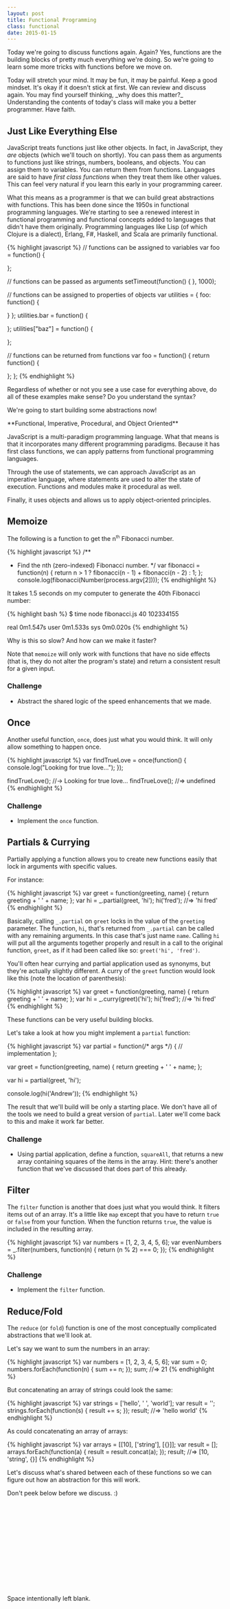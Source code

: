 ```yaml
---
layout: post
title: Functional Programming
class: functional
date: 2015-01-15
---
```


Today we're going to discuss functions again. Again? Yes, functions are the building blocks of pretty much everything we're doing. So we're going to learn some more tricks with functions before we move on.

<aside>
Today will stretch your mind. It may be fun, it may be painful. Keep a good mindset. It's okay if it doesn't stick at first. We can review and discuss again. You may find yourself thinking, _why does this matter?_ Understanding the contents of today's class will make you a better programmer. Have faith.
</aside>

## Just Like Everything Else

JavaScript treats functions just like other objects. In fact, in JavaScript, they _are_ objects (which we'll touch on shortly). You can pass them as arguments to functions just like strings, numbers, booleans, and objects. You can assign them to variables. You can return them from functions. Languages are said to have _first class functions_ when they treat them like other values. This can feel very natural if you learn this early in your programming career.

What this means as a programmer is that we can build great abstractions with functions. This has been done since the 1950s in functional programming languages. We're starting to see a renewed interest in functional programming and functional concepts added to languages that didn't have them originally. Programming languages like Lisp (of which Clojure is a dialect), Erlang, F#, Haskell, and Scala are primarily functional.

{% highlight javascript %}
// functions can be assigned to variables
var foo = function() {

};

// functions can be passed as arguments
setTimeout(function() {
}, 1000);

// functions can be assigned to properties of objects
var utilities = {
  foo: function() {

  }
};
utilities.bar = function() {

};
utilities["baz"] = function() {

};

// functions can be returned from functions
var foo = function() {
  return function() {

  };
};
{% endhighlight %}

Regardless of whether or not you see a use case for everything above, do all of these examples make sense? Do you understand the syntax?

We're going to start building some abstractions now!

<aside>
**Functional, Imperative, Procedural, and Object Oriented**

JavaScript is a multi-paradigm programming language. What that means is that it incorporates many different programming paradigms. Because it has first class functions, we can apply patterns from functional programming languages.

Through the use of statements, we can approach JavaScript as an imperative language, where statements are used to alter the state of execution. Functions and modules make it procedural as well.

Finally, it uses objects and allows us to apply object-oriented principles.
</aside>

## Memoize

The following is a function to get the n<sup><small>th</small></sup> Fibonacci number.

{% highlight javascript %}
/**
 * Find the nth (zero-indexed) Fibonacci number.
 */
var fibonacci = function(n) {
  return n > 1 ? fibonacci(n - 1) + fibonacci(n - 2) : 1;
};
console.log(fibonacci(Number(process.argv[2])));
{% endhighlight %}

It takes 1.5 seconds on my computer to generate the 40th Fibonacci number:

{% highlight bash %}
$ time node fibonacci.js 40
102334155

real  0m1.547s
user  0m1.533s
sys 0m0.020s
{% endhighlight %}

Why is this so slow? And how can we make it faster?

Note that `memoize` will only work with functions that have no side effects (that is, they do not alter the program's state) and return a consistent result for a given input.

### Challenge

* Abstract the shared logic of the speed enhancements that we made.

## Once

Another useful function, `once`, does just what you would think. It will only allow something to happen once.

{% highlight javascript %}
var findTrueLove = once(function() {
  console.log("Looking for true love...");
});

findTrueLove(); //-> Looking for true love...
findTrueLove(); //=> undefined
{% endhighlight %}

### Challenge

* Implement the `once` function.

## Partials & Currying

Partially applying a function allows you to create new functions easily that lock in arguments with specific values.

For instance:

{% highlight javascript %}
var greet = function(greeting, name) { return greeting + ' ' + name; };
var hi = _.partial(greet, 'hi');
hi('fred'); //=> 'hi fred'
{% endhighlight %}

Basically, calling `_.partial` on `greet` locks in the value of the `greeting` parameter. The function, `hi`, that's returned from `_.partial` can be called with any remaining arguments. In this case that's just name `name`. Calling `hi` will put all the arguments together properly and result in a call to the original function, `greet`, as if it had been called like so: `greet('hi', 'fred')`.

You'll often hear currying and partial application used as synonyms, but they're actually slightly different. A curry of the `greet` function would look like this (note the location of parenthesis):

{% highlight javascript %}
var greet = function(greeting, name) { return greeting + ' ' + name; };
var hi = _.curry(greet)('hi');
hi('fred'); //=> 'hi fred'
{% endhighlight %}

These functions can be very useful building blocks.

Let's take a look at how you might implement a `partial` function:

{% highlight javascript %}
var partial = function(/* args */) {
  // implementation
};

var greet = function(greeting, name) {
  return greeting + ' ' + name;
};

var hi = partial(greet, 'hi');

console.log(hi('Andrew'));
{% endhighlight %}

The result that we'll build will be only a starting place. We don't have all of the tools we need to build a great version of `partial`. Later we'll come back to this and make it work far better.

### Challenge

* Using partial application, define a function, `squareAll`, that returns a new array containing squares of the items in the array. Hint: there's another function that we've discussed that does part of this already.

## Filter

The `filter` function is another that does just what you would think. It filters items out of an array. It's a little like `map` except that you have to return `true` or `false` from your function. When the function returns `true`, the value is included in the resulting array.

{% highlight javascript %}
var numbers = [1, 2, 3, 4, 5, 6];
var evenNumbers = _.filter(numbers, function(n) { return (n % 2) === 0; });
{% endhighlight %}

### Challenge

* Implement the `filter` function.


## Reduce/Fold

The `reduce` (or `fold`) function is one of the most conceptually complicated abstractions that we'll look at.

Let's say we want to sum the numbers in an array:

{% highlight javascript %}
var numbers = [1, 2, 3, 4, 5, 6];
var sum = 0;
numbers.forEach(function(n) {
  sum += n;
});
sum; //=> 21
{% endhighlight %}

But concatenating an array of strings could look the same:

{% highlight javascript %}
var strings = ['hello', ' ', 'world'];
var result = '';
strings.forEach(function(s) {
  result += s;
});
result; //=> 'hello world'
{% endhighlight %}

As could concatenating an array of arrays:

{% highlight javascript %}
var arrays = [[10], ['string'], [{}]];
var result = [];
arrays.forEach(function(a) {
  result = result.concat(a);
});
result; //=> [10, 'string', {}]
{% endhighlight %}

Let's discuss what's shared between each of these functions so we can figure out how an abstraction for this will work.

Don't peek below before we discuss. :)

<div style="height: 200px;"></div>

Space intentionally left blank.

<div style="height: 200px;"></div>

Really, no peeking! :)

<div style="height: 200px;"></div>

{% highlight javascript %}
var numbers = [1, 2, 3, 4, 5, 6];
var sum = _.reduce(numbers, function(sum, n) { return sum + n; }, 0);

var strings = ['hello', ' ', 'world'];
var string = _.reduce(strings, function(concatenated, s) { return concatenated + s; }, '');

var arrays = [[10], ['string'], [{}]];
var array = _.reduce(arrays, function(concatenated, a) { return concatenated.concat(a); }, []);
{% endhighlight %}

The concept behind this abstraction is that you have an array of items that need to be reduced (or folded if that word makes more sense to you) until it's just a single item.

You'll generally have a starting object, and for each reduction, you'll be transforming that object into something new (or simply altering it). After all transformations, you'll have the resulting object.

## Chaining

Chaining tends to be pretty common in JavaScript. We'll learn later about chaining with jQuery and when using promises. Chaining tends to be a little less useful with libraries like [Lo-Dash][lodash] and [Underscore][underscore], but can still be useful.

With Lo-Dash, you create a chain which can then be used to apply a bunch of transformations back to back. For this to work, Lo-Dash creates a _wrapper object_ that it returns from `chain`. Each chainable call returns a wrapper object as well. When you're finished with the chain, you get a useful value back by calling `value`.

{% highlight javascript %}
var characters = [
  { 'name': 'barney',  'age': 36 },
  { 'name': 'fred',    'age': 40 },
  { 'name': 'pebbles', 'age': 1 }
];

var youngest = _.chain(characters)
    .sortBy('age')
    .map(function(chr) { return chr.name + ' is ' + chr.age; })
    .first()
    .value();
//=> 'pebbles is 1'

// without chain
youngest = _.first(_.map(_.sortBy(characters, 'age'), function(chr) { return chr.name + ' is ' + chr.age; }));
{% endhighlight %}

We're not going to explore chaining in detail right now, but it's worth noting that it exists in Lo-Dash.

### Challenge

Use `reduce` to transform an array of _tuples_ into an object.

<aside class="objective">
{% highlight javascript %}
var pairs = [['name', 'JSI'], ['location', { city: 'Portland', 'state': 'OR' }], ['school', 'PCS']];
_.reduce(pairs, /* other reduce args */);
//=> { name: 'JSI', location: { city: 'Portland', state: 'OR' }, school: 'PCS' }
{% endhighlight %}
</aside>

If you're able to get this quickly, create a function to do the same thing.

In Lo-Dash, this function is called `zipObject` and is so named because of its relation to `zip` which we may explore later.

<aside>
The formal term for _zip_ is [convolution][convolution].
</aside>

## More (Challenge)

There are so many more abstractions that can be built and used to our advantage!

Choose one of the below functions from [Lo-Dash][lodash]. Learn what it does well enough to explain it to the group. Come up with some examples that clearly and logically illustrate how it works. When would you want to use it? When might you avoid using it? Why?

* [`flatten`][lodash-flatten]
* [`zip`][lodash-zip]
* [`union`][lodash-union] &amp; [`intersection`][lodash-intersection]
* [`unique`][lodash-unique]
* [`xor`][lodash-xor]
* [`groupBy`][lodash-groupBy], [`indexBy`][lodash-indexBy] &amp; [`countBy`][lodash-countBy]
* [`some`][lodash-some] &amp; [`every`][lodash-every]
* [`at`][lodash-at]
* [`after`][lodash-after]
* [`throttle`][lodash-throttle]
* [`defaults`][lodash-defaults] &amp; [`merge`][lodash-merge]
* [`values`][lodash-values] &amp; [`keys`][lodash-keys]

Once you understand how the function works, try re-implementing it yourself. Some of these may be difficult to re-implement. Don't worry if you can't do it. Sometimes taking the time to think through how the function was built will increase your understanding of how it works.

[underscore]: http://underscorejs.org/
[lodash]: http://lodash.com
[lodash-flatten]: http://lodash.com/docs#flatten
[lodash-zip]: http://lodash.com/docs#zip
[lodash-union]: http://lodash.com/docs#union
[lodash-intersection]: http://lodash.com/docs#intersection
[lodash-unique]: http://lodash.com/docs#uniq
[lodash-xor]: http://lodash.com/docs#xor
[lodash-groupBy]: http://lodash.com/docs#groupBy
[lodash-indexBy]: http://lodash.com/docs#indexBy
[lodash-countBy]: http://lodash.com/docs#countBy
[lodash-some]: http://lodash.com/docs#some
[lodash-every]: http://lodash.com/docs#every
[lodash-at]: http://lodash.com/docs#at
[lodash-after]: http://lodash.com/docs#after
[lodash-throttle]: http://lodash.com/docs#throttle
[lodash-defaults]: http://lodash.com/docs#defaults
[lodash-merge]: http://lodash.com/docs#merge
[lodash-values]: http://lodash.com/docs#values
[lodash-keys]: http://lodash.com/docs#keys
[convolution]: http://en.wikipedia.org/wiki/Convolution_(computer_science)
